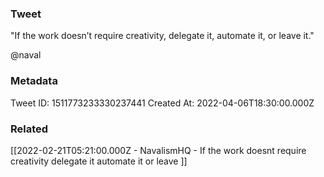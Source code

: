 ### Tweet
"If the work doesn’t require creativity, delegate it, automate it, or leave it."

@naval

### Metadata
Tweet ID: 1511773233330237441
Created At: 2022-04-06T18:30:00.000Z

### Related
[[2022-02-21T05:21:00.000Z - NavalismHQ - If the work doesnt require creativity delegate it automate it or leave ]]


